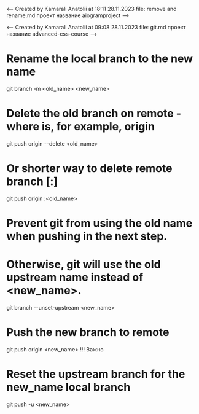 <-- Created by Kamarali Anatolii at 18:11 28.11.2023 file: remove and rename.md
проект название aiogramproject -->

<-- Created by Kamarali Anatolii at 09:08 28.11.2023 file: git.md
проект название advanced-css-course -->

# Rename the local branch to the new name
git branch -m <old_name> <new_name>

# Delete the old branch on remote - where <remote> is, for example, origin
git push origin --delete <old_name>

# Or shorter way to delete remote branch [:]
git push origin :<old_name>

# Prevent git from using the old name when pushing in the next step.
# Otherwise, git will use the old upstream name instead of <new_name>.
git branch --unset-upstream <new_name>

# Push the new branch to remote
git push origin <new_name>
!!! Важно
# Reset the upstream branch for the new_name local branch
git push <remote> -u <new_name>